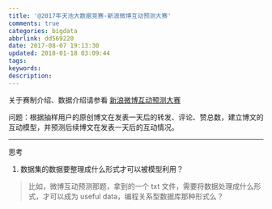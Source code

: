 ```yaml
---
title: '@2017年天池大数据竞赛-新浪微博互动预测大赛'
comments: true
categories: bigdata
abbrlink: dd569220
date: 2017-08-07 19:13:30
updated: 2018-01-18 03:09:44
tags: 
keywords:
description:
---
```



关于赛制介绍、数据介绍请参看 [新浪微博互动预测大赛](https://tianchi.aliyun.com/getStart/information.htm?spm=5176.100067.5678.2.6c6cfeb5ehDikk&raceId=231574)

问题：根据抽样用户的原创博文在发表一天后的转发、评论、赞总数，建立博文的互动模型，并预测后续博文在发表一天后的互动情况。



---

思考

1. 数据集的数据要整理成什么形式才可以被模型利用？

> 比如，微博互动预测那题，拿到的一个 txt 文件，需要将数据处理成什么形式，才可以成为 useful data，编程关系型数据库那种形式么？